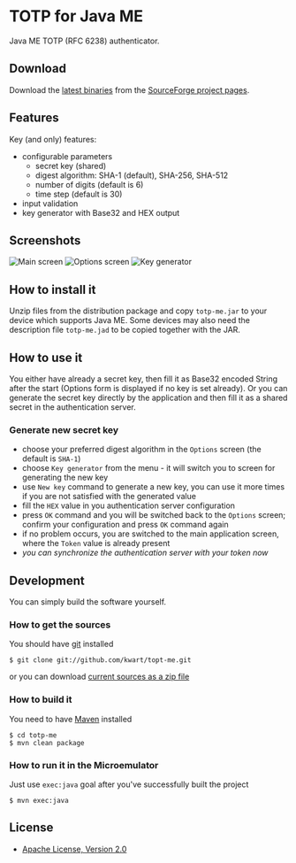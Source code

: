 # TOTP for Java ME

Java ME TOTP (RFC 6238) authenticator. 

## Download

Download the [latest binaries](https://sourceforge.net/projects/totpme/files/latest/download) 
from the [SourceForge project pages](https://sourceforge.net/projects/totpme/).

## Features

Key (and only) features:

 * configurable parameters
   - secret key (shared)
   - digest algorithm: SHA-1 (default), SHA-256, SHA-512
   - number of digits (default is 6)
   - time step (default is 30)
 * input validation
 * key generator with Base32 and HEX output

## Screenshots

![Main screen](http://c.fsdn.com/con/app/proj/totpme/screenshots/totp-me-main.png)
![Options screen](http://c.fsdn.com/con/app/proj/totpme/screenshots/totp-me-options.png)
![Key generator](http://c.fsdn.com/con/app/proj/totpme/screenshots/totp-me-key-generator.png)

## How to install it

Unzip files from the distribution package and copy `totp-me.jar` to your device which supports Java ME.
Some devices may also need the description file `totp-me.jad` to be copied together with the JAR.

## How to use it

You either have already a secret key, then fill it as Base32 encoded String after the start (Options 
form is displayed if no key is set already). Or you can generate the secret key directly by the application and then
fill it as a shared secret in the authentication server.

### Generate new secret key

 * choose your preferred digest algorithm in the `Options` screen (the default is `SHA-1`)
 * choose `Key generator` from the menu - it will switch you to screen for generating the new key
 * use `New key` command to generate a new key, you can use it more times if you are not satisfied with the generated value
 * fill the `HEX` value in you authentication server configuration
 * press `OK` command and you will be switched back to the `Options` screen; confirm your configuration and press `OK` command again
 * if no problem occurs, you are switched to the main application screen, where the `Token` value is already present 
 * _you can synchronize the authentication server with your token now_

## Development

You can simply build the software yourself.

### How to get the sources

You should have [git](http://git-scm.com/) installed

	$ git clone git://github.com/kwart/topt-me.git

or you can download [current sources as a zip file](https://github.com/kwart/totp-me/archive/master.zip)

### How to build it

You need to have [Maven](http://maven.apache.org/) installed

	$ cd totp-me
	$ mvn clean package

### How to run it in the Microemulator

Just use `exec:java` goal after you've successfully built the project 

	$ mvn exec:java

## License

* [Apache License, Version 2.0](http://www.apache.org/licenses/LICENSE-2.0)
